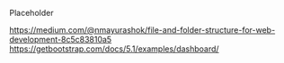 Placeholder

https://medium.com/@nmayurashok/file-and-folder-structure-for-web-development-8c5c83810a5
https://getbootstrap.com/docs/5.1/examples/dashboard/
